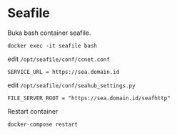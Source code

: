# Seafile

Buka bash container seafile.

```
docker exec -it seafile bash
```

edit ```/opt/seafile/conf/ccnet.conf```

```[General]
SERVICE_URL = https://sea.domain.id
```

edit ```/opt/seafile/conf/seahub_settings.py```

```
FILE_SERVER_ROOT = "https://sea.domain.id/seafhttp"
```


Restart container

```
docker-compose restart
```
